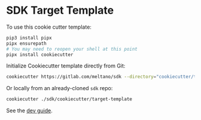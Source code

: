 # SDK Target Template

To use this cookie cutter template:

```bash
pip3 install pipx
pipx ensurepath
# You may need to reopen your shell at this point
pipx install cookiecutter
```

Initialize Cookiecutter template directly from Git:

```bash
cookiecutter https://gitlab.com/meltano/sdk --directory="cookiecutter/target-template"
```

Or locally from an already-cloned `sdk` repo:

```bash
cookiecutter ./sdk/cookiecutter/target-template
```

See the [dev guide](../../docs/dev_guide.md).
